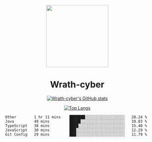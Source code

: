 <div align="center">
  <img src="https://avatars.githubusercontent.com/u/73003857?v=4" width="200px"/>
  <h1>Wrath-cyber</h1>

[![Wrath-cyber's GitHub stats](https://github-readme-stats.vercel.app/api?username=Wrath-cyber&show_icons=true&theme=synthwave)](https://github.com/anuraghazra/github-readme-stats)

[![Top Langs](https://github-readme-stats.vercel.app/api/top-langs/?username=Wrath-cyber&layout=compact&theme=synthwave)](https://github.com/Wrath-cyber/github-readme-stats)
 
<!--START_SECTION:waka-->
```text
Other        1 hr 11 mins    ███████░░░░░░░░░░░░░░░░░░   28.24 % 
Java         49 mins         █████░░░░░░░░░░░░░░░░░░░░   19.83 % 
TypeScript   38 mins         ████░░░░░░░░░░░░░░░░░░░░░   15.40 % 
JavaScript   30 mins         ███░░░░░░░░░░░░░░░░░░░░░░   12.29 % 
Git Config   29 mins         ███░░░░░░░░░░░░░░░░░░░░░░   11.79 % 
```
<!--END_SECTION:waka-->

